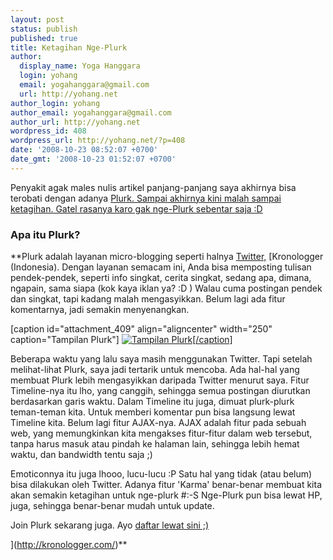 ```yaml
---
layout: post
status: publish
published: true
title: Ketagihan Nge-Plurk
author:
  display_name: Yoga Hanggara
  login: yohang
  email: yogahanggara@gmail.com
  url: http://yohang.net
author_login: yohang
author_email: yogahanggara@gmail.com
author_url: http://yohang.net
wordpress_id: 408
wordpress_url: http://yohang.net/?p=408
date: '2008-10-23 08:52:07 +0700'
date_gmt: '2008-10-23 01:52:07 +0700'
---
```

Penyakit agak males nulis artikel panjang-panjang saya akhirnya bisa terobati dengan adanya [Plurk. Sampai akhirnya kini malah sampai ketagihan. Gatel rasanya karo gak nge-Plurk sebentar saja :D](http://plurk.com/redeemByURL?from_uid=3178368&check=-1099896259&s=1)

### Apa itu Plurk?  
**Plurk adalah layanan micro-blogging seperti halnya [Twitter,](http://www.twitter.com) [Kronologger (Indonesia). Dengan layanan semacam ini, Anda bisa memposting tulisan pendek-pendek, seperti info singkat, cerita singkat, sedang apa, dimana, ngapain, sama siapa (kok kaya iklan ya? :D ) Walau cuma postingan pendek dan singkat, tapi kadang malah mengasyikkan. Belum lagi ada fitur komentarnya, jadi semakin menyenangkan.

[caption id="attachment\_409" align="aligncenter" width="250" caption="Tampilan Plurk"] [![Tampilan Plurk](http://yohang.net/wp-content/uploads/2008/10/plurk-250x160.jpg "Tampilan Plurk")[/caption]](http://yohang.net/wp-content/uploads/2008/10/plurk.jpg)

Beberapa waktu yang lalu saya masih menggunakan Twitter. Tapi setelah melihat-lihat Plurk, saya jadi tertarik untuk mencoba. Ada hal-hal yang membuat Plurk lebih mengasyikkan daripada Twitter menurut saya. Fitur Timeline-nya itu lho, yang canggih, sehingga semua postingan diurutkan berdasarkan garis waktu. Dalam Timeline itu juga, dimuat plurk-plurk teman-teman kita. Untuk memberi komentar pun bisa langsung lewat Timeline kita. Belum lagi fitur AJAX-nya. AJAX adalah fitur pada sebuah web, yang memungkinkan kita mengakses fitur-fitur dalam web tersebut, tanpa harus masuk atau pindah ke halaman lain, sehingga lebih hemat waktu, dan bandwidth tentu saja ;)

Emoticonnya itu juga lhooo, lucu-lucu :P Satu hal yang tidak (atau belum) bisa dilakukan oleh Twitter. Adanya fitur 'Karma' benar-benar membuat kita akan semakin ketagihan untuk nge-plurk #:-S Nge-Plurk pun bisa lewat HP, juga, sehingga benar-benar mudah untuk update.

Join Plurk sekarang juga. Ayo [daftar lewat sini ;)](http://plurk.com/redeemByURL?from_uid=3178368&check=-1099896259&s=1)

](http://kronologger.com/)**
